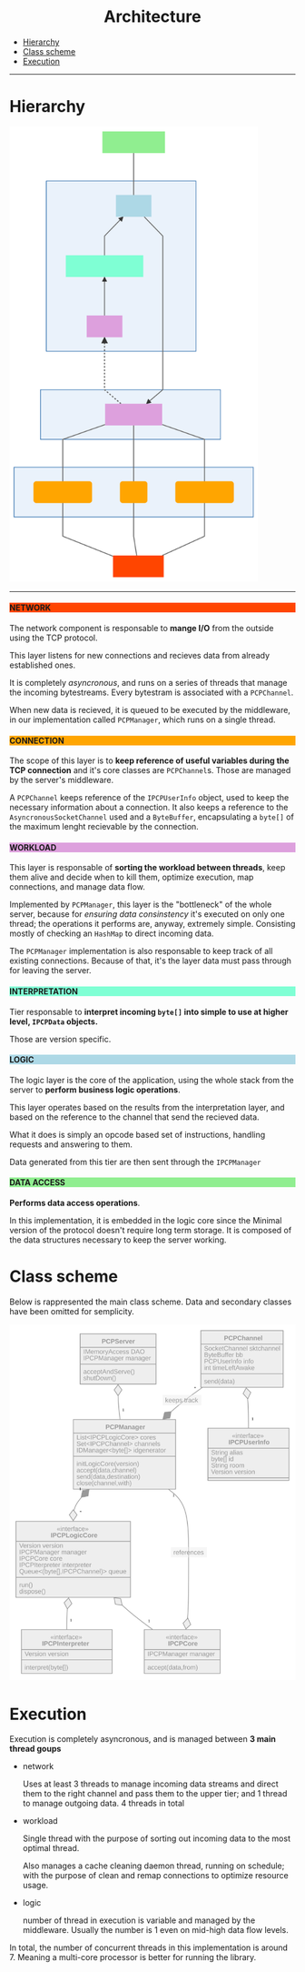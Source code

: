 <center>
<h1> Architecture </h1>
</center>

- [Hierarchy](#hierarchy)
- [Class scheme](#class-scheme)
- [Execution](#execution)

---

# Hierarchy

<img src="../img/server-architecture.svg" style="max-height:800px">


---


<h4 style="background:orangered">NETWORK</h4>

The network component is responsable to **mange I/O** from the outside using the TCP protocol.

This layer listens for new connections and recieves data from already established ones.

It is completely *asyncronous*, and runs on a series of threads that manage the incoming bytestreams. Every bytestram is associated with a `PCPChannel`.

When new data is recieved, it is queued to be executed by the middleware, in our implementation called `PCPManager`, which runs on a single thread.


<h4 style="background:orange">CONNECTION</h4>

The scope of this layer is to **keep reference of useful variables during the TCP connection** and it's core classes are `PCPChannel`s. Those are managed by the server's middleware.

A `PCPChannel` keeps reference of the `IPCPUserInfo` object, used to keep the necessary information about a connection. It also keeps a reference to the `AsyncronousSocketChannel` used and a `ByteBuffer`, encapsulating a `byte[]` of the maximum lenght recievable by the connection.


<h4 style="background:plum">WORKLOAD</h4>

This layer is responsable of **sorting the workload between threads**, keep them alive and decide when to kill them, optimize execution, map connections, and manage data flow.

Implemented by `PCPManager`, this layer is the "bottleneck" of the whole server, because for *ensuring data consinstency* it's executed on only one thread; the operations it performs are, anyway, extremely simple. Consisting mostly of checking an `HashMap` to direct incoming data.

The `PCPManager` implementation is also responsable to keep track of all existing connections. Because of that, it's the layer data must pass through for leaving the server.


<h4 style="background:aquamarine">INTERPRETATION</h4>

Tier responsable to **interpret incoming `byte[]` into simple to use at higher level, `IPCPData` objects.** 

Those are version specific. 


<h4 style="background:lightblue">LOGIC</h4>

The logic layer is the core of the application, using the whole stack from the server to **perform business logic operations**.

This layer operates based on the results from the interpretation layer, and based on the reference to the channel that send the recieved data.

What it does is simply an opcode based set of instructions, handling requests and answering to them.

Data generated from this tier are then sent through the `IPCPManager`


<h4 style="background:lightgreen">DATA ACCESS</h4>

**Performs data access operations**.

In this implementation, it is embedded in the logic core since the Minimal version of the protocol doesn't require long term storage. It is composed of the data structures necessary to keep the server working.


# Class scheme

Below is rappresented the main class scheme.
Data and secondary classes have been omitted for semplicity.



<img src="../img/server_mainClasses.svg" style="max-height:800px">



# Execution

Execution is completely asyncronous, and is managed between **3 main thread goups**

- network 
  
  Uses at least 3 threads to manage incoming data streams and direct them to the right channel and pass them to the upper tier; and 1 thread to manage outgoing data. 4 threads in total

- workload
  
  Single thread with the purpose of sorting out incoming data to the most optimal thread.
  
  Also manages a cache cleaning daemon thread, running on schedule; with the purpose of clean and remap connections to optimize resource usage.

- logic

  number of thread in execution  is variable and managed by the middleware. Usually the number is 1 even on mid-high data flow levels.

In total, the number of concurrent threads in this implementation is around 7. Meaning a multi-core processor is better for running the library.